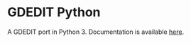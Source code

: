 # GDEDIT Python
A GDEDIT port in Python 3.
Documentation is available [here](https://gd-edit.github.io/GDAPI-Python/index.html).
